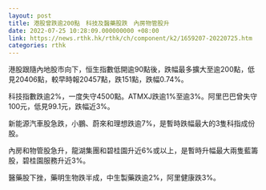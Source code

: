 ```yaml
---
layout: post
title: 港股曾跌逾200點　科技及醫藥股跌　內房物管股升　
date: 2022-07-25 10:28:09.000000000 +08:00
link: https://news.rthk.hk/rthk/ch/component/k2/1659207-20220725.htm
categories: rthk
---
```


港股跟隨內地股市向下，恒生指數低開逾90點後，跌幅最多擴大至逾200點，低見20406點，較早時報20457點，跌151點，跌幅0.74%。

科技指數跌逾2%，一度失守4500點。ATMXJ跌逾1%至逾3%。阿里巴巴曾失守100元，低見99.1元，跌幅近3%。

新能源汽車股急跌，小鵬、蔚來和理想跌逾7%，是暫時跌幅最大的3隻科指成份股。

內房和物管股急升，龍湖集團和碧桂園升近6%或以上，是暫時升幅最大兩隻藍籌股，碧桂園服務升近3%。

醫藥股下挫，藥明生物跌半成，中生製藥跌逾2%，阿里健康跌3%。
